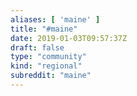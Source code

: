 ```yaml
---
aliases: [ 'maine' ]
title: "#maine"
date: 2019-01-03T09:57:37Z
draft: false
type: "community"
kind: "regional"
subreddit: "maine"
---
```


